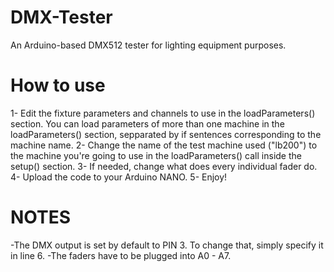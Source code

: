 # DMX-Tester
An Arduino-based DMX512 tester for lighting equipment purposes.

# How to use

1- Edit the fixture parameters and channels to use in the loadParameters() section. You can load parameters of more than one machine in the loadParameters() section, sepparated by if sentences corresponding to the machine name.
2- Change the name of the test machine used ("lb200") to the machine you're going to use in the loadParameters() call inside the setup() section.
3- If needed, change what does every individual fader do.
4- Upload the code to your Arduino NANO.
5- Enjoy!

# NOTES

-The DMX output is set by default to PIN 3. To change that, simply specify it in line 6.
-The faders have to be plugged into A0 - A7.
